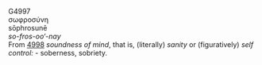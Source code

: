 <body>
  <p>G4997<br>  σωφροσύνη  <br> sōphrosunē  <br><i>so-fros-oo‘-nay </i><br>From <a href="g4998.htm">4998</a>  <i>soundness</i> <i>of</i> <i>mind</i>, that is, (literally) <i>sanity</i> or (figuratively) <i>self</i> <i>control:</i> - soberness, sobriety.<br></p>
 </body>